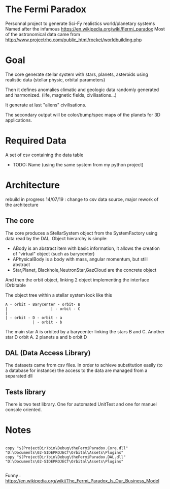 # The Fermi Paradox
Personnal project to generate Sci-Fy realistics world/planetary systems
Named after the infamous  https://en.wikipedia.org/wiki/Fermi_paradox
Most of the astronomical data came from http://www.projectrho.com/public_html/rocket/worldbuilding.php


# Goal
The core generate stellar system with stars, planets, asteroids using realistic data (stellar physic, orbital parameters)

Then it defines anomalies climatic and geologic data randomly generated and harmonized.  (life, magnetic fields, civilisations...)

It generate at last "aliens" civilisations.

The secondary output will be color/bump/spec maps of the planets for 3D applications.

# Required Data
A set of csv containing the data table

 - TODO:  Name (using the same system from my python project)

# Architecture
rebuild in progress
14/07/19 : change to csv data source, major rework of the architecture

## The core
The core produces a StellarSystem object from the SystemFactory using data read by the DAL. Object hierarchy is simple:
- ABody is an abstract item with basic information, it allows the creation of "virtual" object (such as barycenter)
- APhysicalBody is a body with mass, angular momentum, but still abstract
- Star,Planet, Blackhole,NeutronStar,GazCloud are the concrete object

And then the orbit object, linking 2 object implementing the interface IOrbitable

The object tree within a stellar system look like this
```
A - orbit - Barycenter - orbit- B
|                   | - orbit - C
|
| - orbit - D - orbit - a
            | - orbit - b
```

The main star A is orbited by a barycenter linking the stars B and C. Another star D orbit A. 2 planets a and b orbit D


## DAL (Data Access Library)
The datasets came from csv files. In order to achieve substitution easily (to a database for instance) the access to the data are managed from a separated dll

## Tests library
There is two test library. One for automated UnitTest and one for manuel console oriented.

# Notes

```shell

copy "$(ProjectDir)bin\Debug\theFermiParadox.Core.dll" "D:\Documents\02-SIDEPROJECT\Orbital\Assets\Plugins"
copy "$(ProjectDir)bin\Debug\theFermiParadox.DAL.dll" "D:\Documents\02-SIDEPROJECT\Orbital\Assets\Plugins"


```
Funny : https://en.wikipedia.org/wiki/The_Fermi_Paradox_Is_Our_Business_Model

